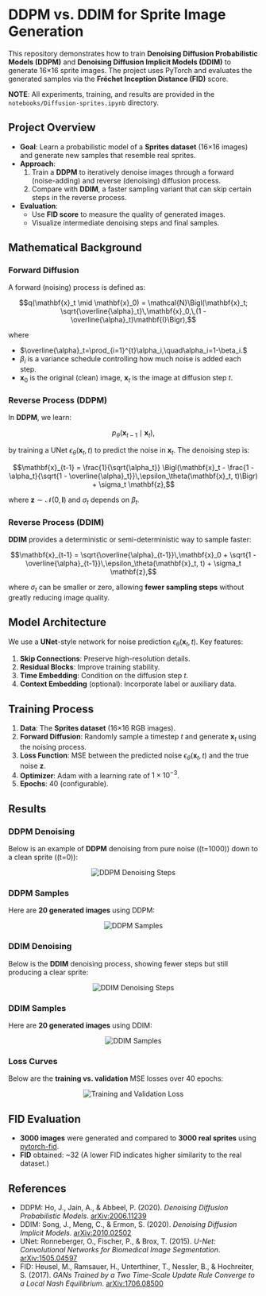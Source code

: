 # DDPM vs. DDIM for Sprite Image Generation

This repository demonstrates how to train **Denoising Diffusion Probabilistic Models (DDPM)** and **Denoising Diffusion Implicit Models (DDIM)** to generate 16×16 sprite images. The project uses PyTorch and evaluates the generated samples via the **Fréchet Inception Distance (FID)** score.

**NOTE**: All experiments, training, and results are provided in the `notebooks/Diffusion-sprites.ipynb` directory.


## Project Overview
- **Goal**: Learn a probabilistic model of a **Sprites dataset** (16×16 images) and generate new samples that resemble real sprites.  
- **Approach**:  
  1. Train a **DDPM** to iteratively denoise images through a forward (noise-adding) and reverse (denoising) diffusion process.  
  2. Compare with **DDIM**, a faster sampling variant that can skip certain steps in the reverse process.  
- **Evaluation**:  
  - Use **FID score** to measure the quality of generated images.  
  - Visualize intermediate denoising steps and final samples.


## Mathematical Background

### Forward Diffusion
A forward (noising) process is defined as:
```math
q(\mathbf{x}_t \mid \mathbf{x}_0) = \mathcal{N}\Bigl(\mathbf{x}_t; \sqrt{\overline{\alpha}_t}\,\mathbf{x}_0,\,(1 - \overline{\alpha}_t)\mathbf{I}\Bigr),
```
where 
- $\overline{\alpha}_t=\prod_{i=1}^{t}\alpha_i,\quad\alpha_i=1-\beta_i.$
- $\beta_i$ is a variance schedule controlling how much noise is added each step.  
- $\mathbf{x}_0$ is the original (clean) image, $\mathbf{x}_t$ is the image at diffusion step $t$.

### Reverse Process (DDPM)
In **DDPM**, we learn:
```math
p_\theta(\mathbf{x}_{t-1} \mid \mathbf{x}_t),
```
by training a UNet $\epsilon_\theta(\mathbf{x}_t, t)$ to predict the noise in $\mathbf{x}_t$. The denoising step is:
```math
\mathbf{x}_{t-1} = \frac{1}{\sqrt{\alpha_t}}
\Bigl(\mathbf{x}_t - \frac{1 - \alpha_t}{\sqrt{1 - \overline{\alpha}_t}}\,\epsilon_\theta(\mathbf{x}_t, t)\Bigr) 
+ \sigma_t \mathbf{z},
```
where $\mathbf{z} \sim \mathcal{N}(0, \mathbf{I})$ and $\sigma_t$ depends on $\beta_t$.

### Reverse Process (DDIM)
**DDIM** provides a deterministic or semi-deterministic way to sample faster:
```math
\mathbf{x}_{t-1} = \sqrt{\overline{\alpha}_{t-1}}\,\mathbf{x}_0 
+ \sqrt{1 - \overline{\alpha}_{t-1}}\,\epsilon_\theta(\mathbf{x}_t, t) 
+ \sigma_t \mathbf{z},
```
where $\sigma_t$ can be smaller or zero, allowing **fewer sampling steps** without greatly reducing image quality.



## Model Architecture
We use a **UNet**-style network for noise prediction $\epsilon_\theta(\mathbf{x}_t, t)$. Key features:
1. **Skip Connections**: Preserve high-resolution details.  
2. **Residual Blocks**: Improve training stability.  
3. **Time Embedding**: Condition on the diffusion step $t$.  
4. **Context Embedding** (optional): Incorporate label or auxiliary data.



## Training Process
1. **Data**: The **Sprites dataset** (16×16 RGB images).  
2. **Forward Diffusion**: Randomly sample a timestep $t$ and generate $\mathbf{x}_t$ using the noising process.  
3. **Loss Function**: MSE between the predicted noise $\epsilon_\theta(\mathbf{x}_t, t)$ and the true noise $\mathbf{z}$.  
4. **Optimizer**: Adam with a learning rate of $1\times10^{-3}$.  
5. **Epochs**: 40 (configurable).



## Results

### DDPM Denoising
Below is an example of **DDPM** denoising from pure noise \((t=1000)\) down to a clean sprite \((t=0)\):

<p align="center">
  <img src="results/ddpm_generation.png" alt="DDPM Denoising Steps"/>
</p>

### DDPM Samples
Here are **20 generated images** using DDPM:

<p align="center">
  <img src="results/ddpm_samples.png" alt="DDPM Samples"/>
</p>

### DDIM Denoising
Below is the **DDIM** denoising process, showing fewer steps but still producing a clear sprite:

<p align="center">
  <img src="results/ddim_generation.png" alt="DDIM Denoising Steps"/>
</p>

### DDIM Samples
Here are **20 generated images** using DDIM:

<p align="center">
  <img src="results/ddim_samples.png" alt="DDIM Samples"/>
</p>

### Loss Curves
Below are the **training vs. validation** MSE losses over 40 epochs:

<p align="center">
  <img src="results/Loss_curves.png" alt="Training and Validation Loss"/>
</p>



## FID Evaluation
- **3000 images** were generated and compared to **3000 real sprites** using [pytorch-fid](https://github.com/mseitzer/pytorch-fid).
- **FID** obtained: ~32
(A lower FID indicates higher similarity to the real dataset.)


## References

- DDPM: Ho, J., Jain, A., & Abbeel, P. (2020). *Denoising Diffusion Probabilistic Models*. [arXiv:2006.11239](https://arxiv.org/abs/2006.11239)
- DDIM: Song, J., Meng, C., & Ermon, S. (2020). *Denoising Diffusion Implicit Models*. [arXiv:2010.02502](https://arxiv.org/abs/2010.02502)
- UNet: Ronneberger, O., Fischer, P., & Brox, T. (2015). *U-Net: Convolutional Networks for Biomedical Image Segmentation*. [arXiv:1505.04597](https://arxiv.org/abs/1505.04597)
- FID: Heusel, M., Ramsauer, H., Unterthiner, T., Nessler, B., & Hochreiter, S. (2017). *GANs Trained by a Two Time-Scale Update Rule Converge to a Local Nash Equilibrium*. [arXiv:1706.08500](https://arxiv.org/abs/1706.08500)
